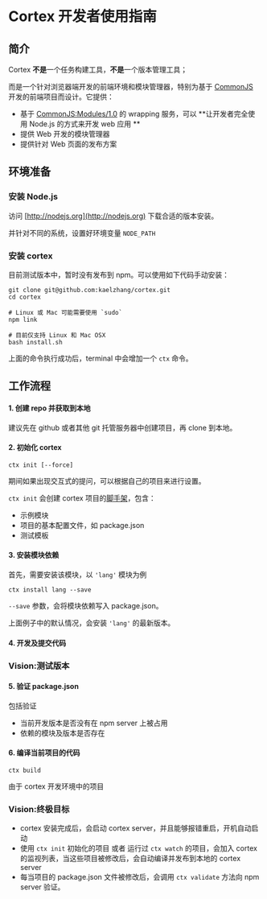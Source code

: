# Cortex 开发者使用指南


## 简介

Cortex **不是**一个任务构建工具，**不是**一个版本管理工具；

而是一个针对浏览器端开发的前端环境和模块管理器，特别为基于 [CommonJS](http://wiki.commonjs.org) 开发的前端项目而设计。它提供：

- 基于 [CommonJS:Modules/1.0](http://wiki.commonjs.org/wiki/Modules/1.0) 的 wrapping 服务，可以 **让开发者完全使用 Node.js 的方式来开发 web 应用 **
- 提供 Web 开发的模块管理器
- 提供针对 Web 页面的发布方案


## 环境准备

### 安装 Node.js

访问 [http://nodejs.org](http://nodejs.org) 下载合适的版本安装。

并针对不同的系统，设置好环境变量 `NODE_PATH`

### 安装 cortex

目前测试版本中，暂时没有发布到 npm。可以使用如下代码手动安装：

	git clone git@github.com:kaelzhang/cortex.git
	cd cortex
	
	# Linux 或 Mac 可能需要使用 `sudo`
	npm link
	
	# 目前仅支持 Linux 和 Mac OSX
	bash install.sh
	
上面的命令执行成功后，terminal 中会增加一个 `ctx` 命令。

## 工作流程


#### 1. 创建 repo 并获取到本地

建议先在 github 或者其他 git 托管服务器中创建项目，再 clone 到本地。

#### 2. 初始化 cortex


	ctx init [--force]
	
期间如果出现交互式的提问，可以根据自己的项目来进行设置。

`ctx init` 会创建 cortex 项目的[脚手架](http://en.wikipedia.org/wiki/Scaffold_\(programming\))，包含：

- 示例模块
- 项目的基本配置文件，如 package.json
- 测试模板

#### 3. 安装模块依赖

首先，需要安装该模块，以 `'lang'` 模块为例

	ctx install lang --save
	
`--save` 参数，会将模块依赖写入 package.json。

上面例子中的默认情况，会安装 `'lang'` 的最新版本。

#### 4. 开发及提交代码

### Vision:测试版本


#### 5. 验证 package.json

包括验证

- 当前开发版本是否没有在 npm server 上被占用
- 依赖的模块及版本是否存在

#### 6. 编译当前项目的代码

	ctx build

由于 cortex 开发环境中的项目


### Vision:终极目标
- cortex 安装完成后，会启动 cortex server，并且能够报错重启，开机自动启动
- 使用 `ctx init` 初始化的项目 或者 运行过 `ctx watch` 的项目，会加入 cortex 的监视列表，当这些项目被修改后，会自动编译并发布到本地的 cortex server
- 每当项目的 package.json 文件被修改后，会调用 `ctx validate` 方法向 npm server 验证。


